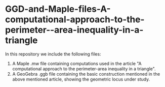 # GGD-and-Maple-files-A-computational-approach-to-the-perimeter--area-inequality-in-a-triangle

In this repository we include the following files:

1) A Maple .mw file containing computations used in the article "A computational approach to the perimeter-area inequality in a triangle".
2) A GeoGebra .ggb file containing the basic construction mentioned in the above mentioned article, showing the geometric locus under study.
